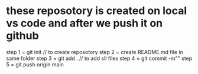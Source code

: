 # these reposotory  is created on local vs  code and after we push it on github
step 1 =  git  init // to create reposotory 
step 2 = create README.md file in same folder 
step 3 = git add .   // to add sll files 
step 4 = git commit -m""
step 5 = git push origin main  